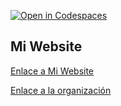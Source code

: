 [![Open in Codespaces](https://classroom.github.com/assets/launch-codespace-7f7980b617ed060a017424585567c406b6ee15c891e84e1186181d67ecf80aa0.svg)](https://classroom.github.com/open-in-codespaces?assignment_repo_id=12886297)

## Mi Website
[Enlace a Mi Website](https://ull-mfp-aet-2324-alu0100825145.github.io/alu-mfp-aet-2324-alu0100825145.github.io/)

[Enlace a la organización](https://github.com/ull-mfp-aet-2324-alu0100825145)


